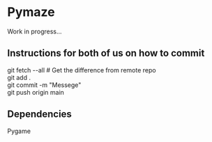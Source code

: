 # Pymaze
Work in progress...

## Instructions for both of us on how to commit

git fetch --all  # Get the difference from remote repo  
git add .  
git commit -m "Messege"  
git push origin main  

## Dependencies
Pygame
